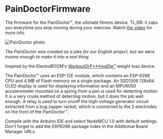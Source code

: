 # PainDoctorFirmware

The firmware for the PainDoctor™, the ultimate fitness device. TL;DR: it zaps you everytime you stop moving during your exercise. Watch [the video](http://paindoctor.wz.cz/paindoctor.mp4) for more info.

![PainDoctor photo](https://user-images.githubusercontent.com/41787099/111153211-f3aebf80-8591-11eb-9d22-26e972d19110.png)

_The PainDoctor was created as a joke for our English project, but we were insane enough to make it into a real thing._

Inspired by the ElectroBOOM's [WorkoutOrF\*\*\*ingDie™](https://youtu.be/A0314QOklz8) weight loss device.

The PainDoctor™ uses an ESP-12E module, which contains an ESP-8266 CPU and 4 MB of Flash memory on a single package. An SSD1306 128x64 OLED display is used for displaying information and an MPU6050 accelerometer mounted on a spring from a pen is used for detecting motion. It is a very crude method of detecting motion, but it does the job well enough. A relay is used to turn on/off the high-voltage generator circuit extracted from a bug zapper racket, which is connected to the 2 electrodes on the front of the PainDoctor™.

Compile with the Arduino IDE and select NodeMCU 1.0 with default settings. Don't forget to add the ESP8266 package index in the Additional Board Manager URLs.
